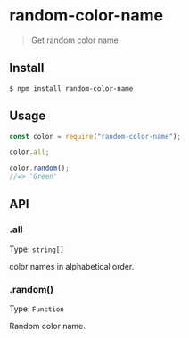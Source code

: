 # random-color-name

> Get random color name

## Install

```
$ npm install random-color-name
```

## Usage

```js
const color = require("random-color-name");

color.all;

color.random();
//=> 'Green'
```

## API

### .all

Type: `string[]`

color names in alphabetical order.

### .random()

Type: `Function`

Random color name.

